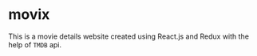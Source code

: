 # movix

This is a movie details website created using React.js and Redux with the help of `TMDB` api.
